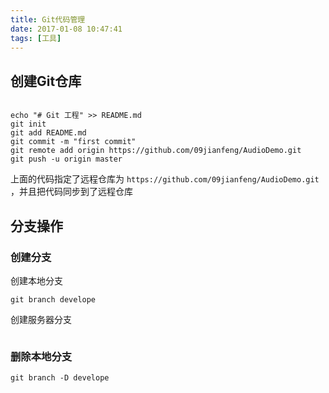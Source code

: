 ```yaml
---
title: Git代码管理
date: 2017-01-08 10:47:41
tags: [工具]
---
```


## 创建Git仓库

```

echo "# Git 工程" >> README.md
git init
git add README.md
git commit -m "first commit"
git remote add origin https://github.com/09jianfeng/AudioDemo.git
git push -u origin master

```

上面的代码指定了远程仓库为 `https://github.com/09jianfeng/AudioDemo.git `，并且把代码同步到了远程仓库

## 分支操作

### 创建分支

创建本地分支

```
git branch develope
```

创建服务器分支

```

```

### 删除本地分支

```
git branch -D develope
```

